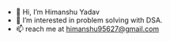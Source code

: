 - 👋 Hi, I’m Himanshu Yadav
- 👀 I’m interested in problem solving with DSA.
- 📫 reach me at himanshu95627@gmail.com

<!---
Himanshu95627/Himanshu95627 is a ✨ special ✨ repository because its `README.md` (this file) appears on your GitHub profile.
You can click the Preview link to take a look at your changes.
--->
